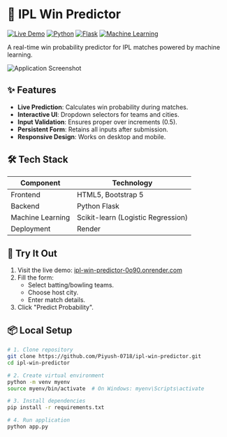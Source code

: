 # 🏏 IPL Win Predictor

[![Live Demo](https://img.shields.io/badge/Live-Demo-brightgreen)](https://ipl-win-predictor-0o90.onrender.com)
[![Python](https://img.shields.io/badge/Python-3.9%2B-blue)](https://www.python.org/)
[![Flask](https://img.shields.io/badge/Flask-2.3%2B-lightgrey)](https://flask.palletsprojects.com/)
[![Machine Learning](https://img.shields.io/badge/ML-Logistic%20Regression-orange)](https://scikit-learn.org/stable/modules/linear_model.html#logistic-regression)

A real-time win probability predictor for IPL matches powered by machine learning.

![Application Screenshot](./screenshot-2025-04-18-175652.png)

## ✨ Features

- **Live Prediction**: Calculates win probability during matches.
- **Interactive UI**: Dropdown selectors for teams and cities.
- **Input Validation**: Ensures proper over increments (0.5).
- **Persistent Form**: Retains all inputs after submission.
- **Responsive Design**: Works on desktop and mobile.

## 🛠️ Tech Stack

| Component        | Technology                |
|------------------|---------------------------|
| Frontend         | HTML5, Bootstrap 5        |
| Backend          | Python Flask              |
| Machine Learning | Scikit-learn (Logistic Regression) |
| Deployment       | Render                    |

## 🚀 Try It Out

1. Visit the live demo: [ipl-win-predictor-0o90.onrender.com](https://ipl-win-predictor-0o90.onrender.com)
2. Fill the form:
   - Select batting/bowling teams.
   - Choose host city.
   - Enter match details.
3. Click "Predict Probability".

## 📦 Local Setup

```bash
# 1. Clone repository
git clone https://github.com/Piyush-0718/ipl-win-predictor.git
cd ipl-win-predictor

# 2. Create virtual environment
python -m venv myenv
source myenv/bin/activate  # On Windows: myenv\Scripts\activate

# 3. Install dependencies
pip install -r requirements.txt

# 4. Run application
python app.py

